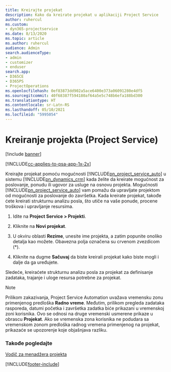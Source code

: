 ```yaml
---
title: Kreirajte projekat
description: Kako da kreirate projekat u aplikaciji Project Service
author: ruhercul
ms.custom:
- dyn365-projectservice
ms.date: 8/13/2020
ms.topic: article
ms.author: ruhercul
audience: Admin
search.audienceType:
- admin
- customizer
- enduser
search.app:
- D365CE
- D365PS
- ProjectOperations
ms.openlocfilehash: 0ef83873dd902a5ace6400e373a06091280e4df5
ms.sourcegitcommit: 40f68387f594180af64a5e5c748b6efa188bd300
ms.translationtype: HT
ms.contentlocale: sr-Latn-RS
ms.lasthandoff: 05/10/2021
ms.locfileid: "5995054"
---
```

# <a name="create-a-project-project-service"></a>Kreiranje projekta (Project Service)

[!include [banner](../includes/psa-now-project-operations.md)]

[!INCLUDE[cc-applies-to-psa-app-1x-2x](../includes/cc-applies-to-psa-app-1x-2x.md)]

Kreirajte projekat pomoću mogućnosti [!INCLUDE[pn_project_service_auto](../includes/pn-project-service-auto.md)] u sistemu [!INCLUDE[pn_dynamics_crm](../includes/pn-dynamics-crm.md)] kada želite da kreirate mogućnost za poslovanje, ponudu ili ugovor za usluge na osnovu projekta. Mogućnosti [!INCLUDE[pn_project_service_auto](../includes/pn-project-service-auto.md)] vam pomažu da upravljate projektom od mogućnosti za poslovanje do završetka. Kada kreirate projekat, takođe ćete kreirati strukturnu analizu posla, što utiče na vaše ponude, procene troškova i upravljanje resursima.  
  
1.  Idite na **Project Service > Projekti**.  
  
2.  Kliknite na **Novi projekat**.  
  
3.  U okviru oblasti **Rezime**, unesite ime projekta, a zatim popunite onoliko detalja kao možete. Obavezna polja označena su crvenom zvezdicom (*).  
  
4.  Kliknite na dugme **Sačuvaj** da biste kreirali projekat kako biste mogli i dalje da ga uređujete.  
  
Sledeće, kreiraćete strukturnu analizu posla za projekat za definisanje zadataka, trajanje i uloge resursa potrebne za projekat.  

> [!NOTE]
> Prilikom zakazivanja, Project Service Automation uvažava vremensku zonu primenjenog predloška **Radno vreme**. Međutim, prilikom pregleda zadataka rasporeda, datumi početka i završetka zadatka biće prikazani u vremenskoj zoni korisnika. Ovo se odnosi na druge vremenski usmerene prikaze u obrascu **Projekat**. Ako se vremenska zona korisnika ne podudara sa vremenskom zonom predloška radnog vremena primenjenog na projekat, prikazaće se upozorenje koje objašnjava razliku. 
  
### <a name="see-also"></a>Takođe pogledajte  
 [Vodič za menadžera projekta](../psa/project-manager-guide.md)


[!INCLUDE[footer-include](../includes/footer-banner.md)]
